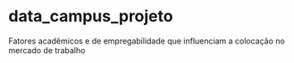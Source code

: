 # data_campus_projeto
Fatores acadêmicos e de empregabilidade que influenciam a colocação no mercado de trabalho
